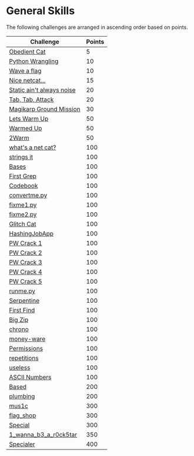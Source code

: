 # General Skills
The following challenges are arranged in ascending order based on points.

| Challenge                                                              | Points |
| ---------------------------------------------------------------------- | ------ |
| [Obedient Cat](challenges_gs/obedient_cat.md)                          |   5    |
| [Python Wrangling](challenges_gs/python_wrangling.md)                  |   10   |
| [Wave a flag](challenges_gs/wave_a_flag.md)                            |   10   |
| [Nice netcat...](challenges_gs/nice_netcat.md)                         |   15   |
| [Static ain't always noise](challenges_gs/static_aint_always_noise.md) |   20   |
| [Tab, Tab, Attack](challenges_gs/tab_tab_attack.md)                    |   20   |
| [Magikarp Ground Mission](challenges_gs/magikarp_ground_mission.md)    |   30   |
| [Lets Warm Up](challenges_gs/lets_warm_up.md)                          |   50   |
| [Warmed Up](challenges_gs/warmed_up.md)                                |   50   |
| [2Warm](challenges_gs/2warm.md)                                        |   50   |
| [what's a net cat?](challenges_gs/whats_a_net_cat.md)                  |   100  |
| [strings it](challenges_gs/strings_it.md)                              |   100  |
| [Bases](challenges_gs/bases.md)                                        |   100  |
| [First Grep](challenges_gs/first_grep.md)                              |   100  |
| [Codebook](challenges_gs/codebook.md)                                  |   100  |
| [convertme.py](challenges_gs/convertme.py.md)                          |   100  |
| [fixme1.py](challenges_gs/fixme1.py.md)                                |   100  |
| [fixme2.py](challenges_gs/fixme2.py.md)                                |   100  |
| [Glitch Cat](challenges_gs/glitch_cat.md)                              |   100  |
| [HashingJobApp](challenges_gs/hashingjobapp.md)                        |   100  |
| [PW Crack 1](challenges_gs/pw_crack_1.md)                              |   100  |
| [PW Crack 2](challenges_gs/pw_crack_2.md)                              |   100  |
| [PW Crack 3](challenges_gs/pw_crack_3.md)                              |   100  |
| [PW Crack 4](challenges_gs/pw_crack_4.md)                              |   100  |
| [PW Crack 5](challenges_gs/pw_crack_5.md)                              |   100  |
| [runme.py](challenges_gs/runme.py.md)                                  |   100  |
| [Serpentine](challenges_gs/serpentine.md)                              |   100  |
| [First Find](challenges_gs/first_find.md)                              |   100  |
| [Big Zip](challenges_gs/big_zip.md)                                    |   100  |
| [chrono](challenges_gs/chrono.md)                                      |   100  |
| [money-ware](challenges_gs/money-ware.md)                              |   100  |
| [Permissions](challenges_gs/permissions.md)                            |   100  |
| [repetitions](challenges_gs/repetitions.md)                            |   100  |
| [useless](challenges_gs/useless.md)                                    |   100  |
| [ASCII Numbers](challenges_gs/ascii_numbers.md)                        |   100  |
| [Based](challenges_gs/based.md)                                        |   200  |
| [plumbing](challenges_gs/plumbing.md)                                  |   200  |
| [mus1c](challenges_gs/mus1c.md)                                        |   300  |
| [flag_shop](challenges_gs/flag_shop.md)                                |   300  |
| [Special](challenges_gs/special.md)                                    |   300  |
| [1_wanna_b3_a_r0ck5tar](challenges_gs/1_wanna_b3_a_r0ck5tar.md)        |   350  |
| [Specialer](challenges_gs/specialer.md)                                |   400  |